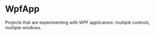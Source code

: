 # WpfApp

Projects that are experimenting with WPF applicaions: multiple controls, multiple windows.